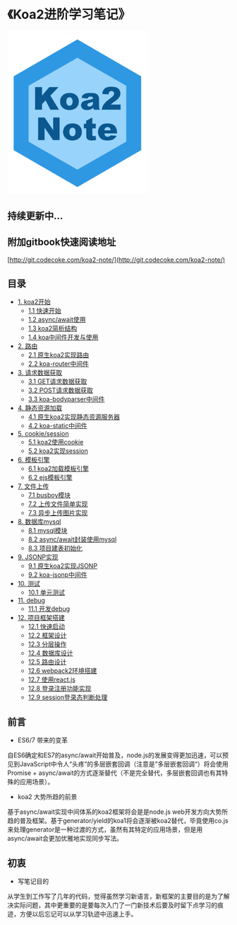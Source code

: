 # 《Koa2进阶学习笔记》

<img src="koa2-note.png"  width="320"/>

## 持续更新中...

## 附加gitbook快速阅读地址
[http://git.codecoke.com/koa2-note/](http://git.codecoke.com/koa2-note/)

## 目录
* [1. koa2开始]()
    * [1.1 快速开始](./note/start/quick.md)
    * [1.2 async/await使用](./note/start/async.md)
    * [1.3 koa2简析结构](./note/start/info.md)
    * [1.4 koa中间件开发与使用](./note/start/middleware.md)
* [2. 路由]()
    * [2.1 原生koa2实现路由](./note/route/simple.md)
    * [2.2 koa-router中间件](./note/route/koa-router.md)
* [3. 请求数据获取]()
    * [3.1 GET请求数据获取](./note/request/get.md)
    * [3.2 POST请求数据获取](./note/request/post.md)
    * [3.3 koa-bodyparser中间件](./note/request/post-use-middleware.md)
* [4. 静态资源加载]()
    * [4.1 原生koa2实现静态资源服务器](./note/static/server.md)
    * [4.2 koa-static中间件](./note/static/middleware.md)
* [5. cookie/session]()
    * [5.1 koa2使用cookie](./note/cookie/info.md)
    * [5.2 koa2实现session](./note/session/info.md)
* [6. 模板引擎]()
    * [6.1 koa2加载模板引擎](./note/template/add.md)
    * [6.2 ejs模板引擎](./note/template/ejs.md)
* [7. 文件上传]()
    * [7.1 busboy模块](./note/upload/busboy.md)
    * [7.2 上传文件简单实现](./note/upload/simple.md)
    * [7.3 异步上传图片实现](./note/upload/pic-async.md)
* [8. 数据库mysql]()
    * [8.1 mysql模块](./note/mysql/info.md)    
    * [8.2 async/await封装使用mysql](./note/mysql/async.md)
    * [8.3 项目建表初始化](./note/mysql/init.md)
* [9. JSONP实现]()
    * [9.1 原生koa2实现JSONP](./note/jsonp/info.md)
    * [9.2 koa-jsonp中间件](./note/jsonp/koa-jsonp.md)
* [10. 测试]()
    * [10.1 单元测试](./note/test/unit.md)
* [11. debug]()
    * [11.1 开发debug](./note/debug/info.md)
* [12. 项目框架搭建]()
    * [12.1 快速启动](./note/project/start.md)
    * [12.2 框架设计](./note/project/framework.md)
    * [12.3 分层操作](./note/project/layer.md)
    * [12.4 数据库设计](./note/project/sql.md)
    * [12.5 路由设计](./note/project/route.md)
    * [12.6 webpack2环境搭建](./note/project/webpack2.md)
    * [12.7 使用react.js](./note/project/react.md)
    * [12.8 登录注册功能实现](./note/project/sign.md)
    * [12.9 session登录态判断处理](./note/project/session.md) 


## 前言
- ES6/7 带来的变革

自ES6确定和ES7的async/await开始普及，node.js的发展变得更加迅速，可以预见到JavaScript中令人“头疼”的多层嵌套回调（注意是”多层嵌套回调“）将会使用Promise + async/await的方式逐渐替代（不是完全替代，多层嵌套回调也有其特殊的应用场景）。

- koa2 大势所趋的前景

基于async/await实现中间体系的koa2框架将会是是node.js web开发方向大势所趋的普及框架。基于generator/yield的koa1将会逐渐被koa2替代，毕竟使用co.js来处理generator是一种过渡的方式，虽然有其特定的应用场景，但是用async/await会更加优雅地实现同步写法。

## 初衷

- 写笔记目的

从学生到工作写了几年的代码，觉得虽然学习新语言，新框架的主要目的是为了解决实际问题，其中更重要的是要每次入门了一门新技术后要及时留下点学习的痕迹，方便以后忘记可以从学习轨迹中迅速上手。

